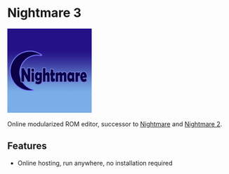 # Nightmare 3

![Logo](./public/logo192.png)

Online modularized ROM editor, successor to [Nightmare](https://www.romhacking.net/utilities/1307/) and [Nightmare 2](https://www.romhacking.net/utilities/610/).

## Features

- Online hosting, run anywhere, no installation required
